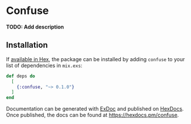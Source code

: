 # Confuse

**TODO: Add description**

## Installation

If [available in Hex](https://hex.pm/docs/publish), the package can be installed
by adding `confuse` to your list of dependencies in `mix.exs`:

```elixir
def deps do
  [
    {:confuse, "~> 0.1.0"}
  ]
end
```

Documentation can be generated with [ExDoc](https://github.com/elixir-lang/ex_doc)
and published on [HexDocs](https://hexdocs.pm). Once published, the docs can
be found at <https://hexdocs.pm/confuse>.

